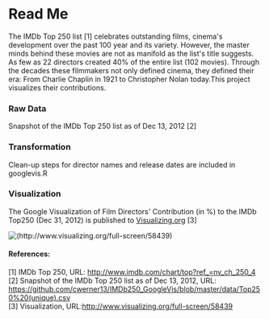 Read Me
========================================================
The IMDb Top 250 list [1] celebrates outstanding films, cinema's development over the past 100 year and its variety. However, the master minds behind these movies are not as manifold as the list's title suggests. As few as 22 directors created 40% of the entire list (102 movies). Through the decades these filmmakers not only defined cinema, they defined their era: From Charlie Chaplin in 1921 to Christopher Nolan today.This project visualizes their contributions.  

### Raw Data
Snapshot of the IMDb Top 250 list as of Dec 13, 2012 [2]

### Transformation
Clean-up steps for director names and release dates are included in googlevis.R

### Visualization 
The Google Visualization of Film Directors' Contribution (in %) to the IMDb Top250 (Dec 31, 2012) is published to [Visualizing.org](http://www.visualizing.org/full-screen/58439) [3]

![(http://www.visualizing.org/full-screen/58439)](http://www.visualizing.org/sites/default/files/imagecache/thumbnail_medium/images/2013-07-15_imdb250_3.png)

#### References:
[1] IMDb Top 250, URL: http://www.imdb.com/chart/top?ref_=nv_ch_250_4  
[2] Snapshot of the IMDb Top 250 list as of Dec 13, 2012, URL: https://github.com/cwerner13/IMDb250_GoogleVis/blob/master/data/Top250%20(unique).csv  
[3] Visualization, URL:http://www.visualizing.org/full-screen/58439  

